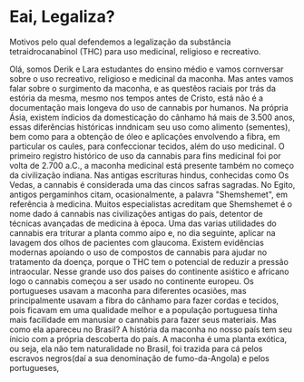 # Eai, Legaliza?
Motivos pelo qual defendemos a legalização da substância tetraidrocanabinol (THC) para uso medicinal, religioso e recreativo.

Olá, somos Derik e Lara estudantes do ensino médio e vamos cornversar sobre o uso recreativo, religioso e medicinal da maconha. Mas antes vamos falar sobre o surgimento da maconha, e as questẽos raciais por trás da estória da mesma, mesmo nos tempos antes de Cristo, está não é a documentação mais longeva do uso de cannabis por humanos. Na própria Ásia, existem índicios da domesticação  do cânhamo há mais de 3.500 anos, essas diferências históricas inndnicam seu uso como alimento (sementes), bem como para a obtenção de óleo e aplicações envolvendo a fibra, em particular os caules, para confeccionar tecidos, além do uso medicinal. 
O primeiro registro histórico de uso da cannabis para fins medicinal foi por volta de 2.700 a.C., a maconha medicinal está presente também no começo da civilização indiana. Nas antigas escrituras hindus, conhecidas como Os Vedas, a cannabis é considerada uma das cincos safras sagradas. No Egito, antigos pergaminhos citam, ocasionalmente, a palavra "Shemshemet", em referência à medicina. Muitos especialistas acreditam que Shemshemet é o nome dado á cannabis nas civilizações antigas do país, detentor de técnicas avançadas de medicina à época. Uma das varias utilidades do cannabis era triturar a planta commo aipo e, no dia seguinte, aplicar na lavagem dos olhos de pacientes com glaucoma. Existem evidências modernas apoiando o uso de compostos de cannabis para ajudar no tratamento da doença, porque o THC tem o potencial de reduzir a pressão intraocular. Nesse grande uso dos paises do continente asiśtico e africano logo o cannabis começou a ser usado no continente europeu.
Os portugueses usavam a maconha para diferentes ocasiões, mas principalmente usavam a fibra do cânhamo para fazer cordas e tecidos, pois ficavam em uma qualidade melhor e a populaçâo portuguesa tinha mais facilidade em manusiar o cannabis para fazer seus materiais. Mas como ela apareceu no Brasil? A história da maconha no nosso  país tem seu ínicio com a própria descoberta do país. A maconha é uma planta exótica, ou seja, ela não tem naturalidade no Brasil, foi trazida para cá pelos escravos negros(daí a sua denominação de fumo-da-Angola) e pelos portugueses,
